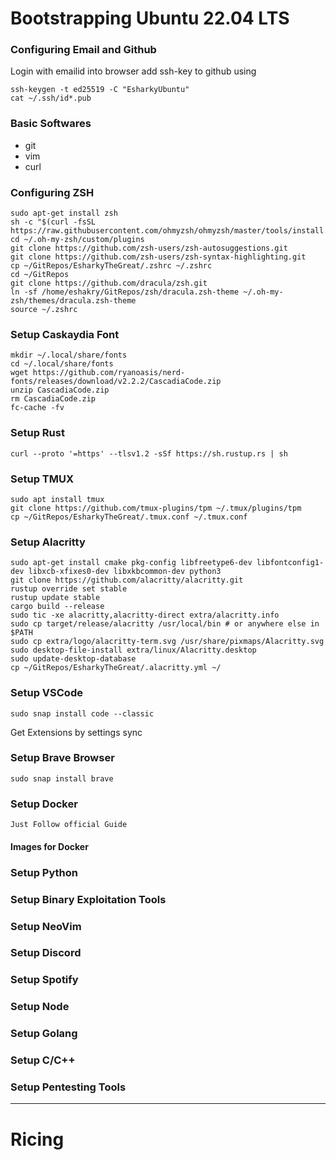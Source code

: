 # Bootstrapping Ubuntu 22.04 LTS

### Configuring Email and Github
Login with emailid into browser
add ssh-key to github using
```
ssh-keygen -t ed25519 -C "EsharkyUbuntu"
cat ~/.ssh/id*.pub
```

### Basic Softwares
- git
- vim
- curl

### Configuring ZSH
```
sudo apt-get install zsh
sh -c "$(curl -fsSL https://raw.githubusercontent.com/ohmyzsh/ohmyzsh/master/tools/install.sh)"
cd ~/.oh-my-zsh/custom/plugins
git clone https://github.com/zsh-users/zsh-autosuggestions.git
git clone https://github.com/zsh-users/zsh-syntax-highlighting.git
cp ~/GitRepos/EsharkyTheGreat/.zshrc ~/.zshrc 
cd ~/GitRepos
git clone https://github.com/dracula/zsh.git
ln -sf /home/eshakry/GitRepos/zsh/dracula.zsh-theme ~/.oh-my-zsh/themes/dracula.zsh-theme
source ~/.zshrc
```

### Setup Caskaydia Font
```
mkdir ~/.local/share/fonts
cd ~/.local/share/fonts
wget https://github.com/ryanoasis/nerd-fonts/releases/download/v2.2.2/CascadiaCode.zip
unzip CascadiaCode.zip
rm CascadiaCode.zip
fc-cache -fv
```

### Setup Rust
```
curl --proto '=https' --tlsv1.2 -sSf https://sh.rustup.rs | sh
```

### Setup TMUX
```
sudo apt install tmux
git clone https://github.com/tmux-plugins/tpm ~/.tmux/plugins/tpm
cp ~/GitRepos/EsharkyTheGreat/.tmux.conf ~/.tmux.conf

```

### Setup Alacritty
```
sudo apt-get install cmake pkg-config libfreetype6-dev libfontconfig1-dev libxcb-xfixes0-dev libxkbcommon-dev python3
git clone https://github.com/alacritty/alacritty.git
rustup override set stable
rustup update stable
cargo build --release
sudo tic -xe alacritty,alacritty-direct extra/alacritty.info
sudo cp target/release/alacritty /usr/local/bin # or anywhere else in $PATH
sudo cp extra/logo/alacritty-term.svg /usr/share/pixmaps/Alacritty.svg
sudo desktop-file-install extra/linux/Alacritty.desktop
sudo update-desktop-database
cp ~/GitRepos/EsharkyTheGreat/.alacritty.yml ~/
```
### Setup VSCode
```
sudo snap install code --classic
```
Get Extensions by settings sync

### Setup Brave Browser
```
sudo snap install brave
```

### Setup Docker
```
Just Follow official Guide
```
#### Images for Docker

### Setup Python

### Setup Binary Exploitation Tools

### Setup NeoVim

### Setup Discord

### Setup Spotify

### Setup Node

### Setup Golang

### Setup C/C++

### Setup Pentesting Tools
---
# Ricing

